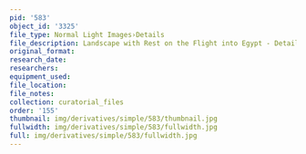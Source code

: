 ```yaml
---
pid: '583'
object_id: '3325'
file_type: Normal Light Images›Details
file_description: Landscape with Rest on the Flight into Egypt - Detail 1
original_format:
research_date:
researchers:
equipment_used:
file_location:
file_notes:
collection: curatorial_files
order: '155'
thumbnail: img/derivatives/simple/583/thumbnail.jpg
fullwidth: img/derivatives/simple/583/fullwidth.jpg
full: img/derivatives/simple/583/fullwidth.jpg
---
```

